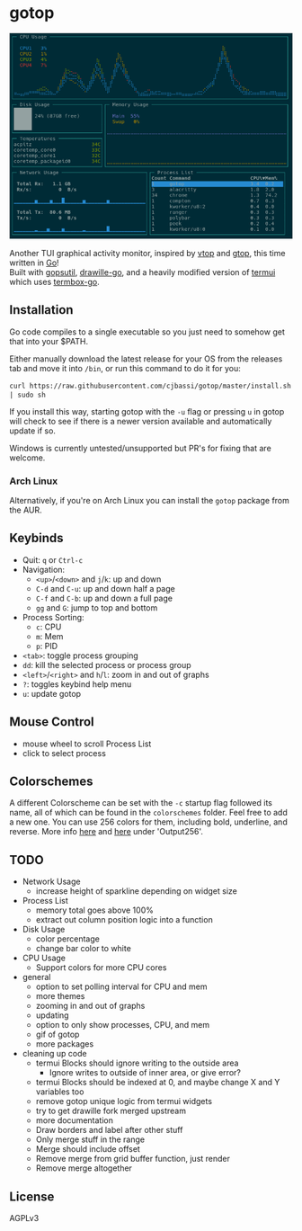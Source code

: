 # gotop

![image](demo.gif)

Another TUI graphical activity monitor, inspired by [vtop](https://github.com/MrRio/vtop) and [gtop](https://github.com/aksakalli/gtop), this time written in [Go](https://golang.org/)!  
Built with [gopsutil](https://github.com/shirou/gopsutil), [drawille-go](https://github.com/exrook/drawille-go), and a heavily modified version of [termui](https://github.com/gizak/termui) which uses [termbox-go](https://github.com/nsf/termbox-go).


## Installation

Go code compiles to a single executable so you just need to somehow get that into your $PATH.

Either manually download the latest release for your OS from the releases tab and move it into `/bin`, or run this command to do it for you:

```
curl https://raw.githubusercontent.com/cjbassi/gotop/master/install.sh | sudo sh
```

If you install this way, starting gotop with the `-u` flag or pressing `u` in gotop will check to see if there is a newer version available and automatically update if so.

Windows is currently untested/unsupported but PR's for fixing that are welcome.


### Arch Linux

Alternatively, if you're on Arch Linux you can install the `gotop` package from the AUR.


## Keybinds

* Quit: `q` or `Ctrl-c`
* Navigation:
    * `<up>`/`<down>` and `j`/`k`: up and down
    * `C-d` and `C-u`: up and down half a page
    * `C-f` and `C-b`: up and down a full page
    * `gg` and `G`: jump to top and bottom
* Process Sorting:
    * `c`: CPU
    * `m`: Mem
    * `p`: PID
* `<tab>`: toggle process grouping
* `dd`: kill the selected process or process group
* `<left>`/`<right>` and `h`/`l`: zoom in and out of graphs
* `?`: toggles keybind help menu
* `u`: update gotop


## Mouse Control

* mouse wheel to scroll Process List
* click to select process


## Colorschemes

A different Colorscheme can be set with the `-c` startup flag followed its name, all of which can be found in the `colorschemes` folder.
Feel free to add a new one. You can use 256 colors for them, including bold, underline, and reverse. More info [here](https://godoc.org/github.com/nsf/termbox-go#Attribute) and [here](https://godoc.org/github.com/nsf/termbox-go#OutputMode) under 'Output256'.


## TODO

* Network Usage
    - increase height of sparkline depending on widget size
* Process List
    - memory total goes above 100%
    - extract out column position logic into a function
* Disk Usage
    - color percentage
    - change bar color to white
* CPU Usage
    - Support colors for more CPU cores
* general
    - option to set polling interval for CPU and mem
    - more themes
    - zooming in and out of graphs
    - updating
    - option to only show processes, CPU, and mem
    - gif of gotop
    - more packages
* cleaning up code
    - termui Blocks should ignore writing to the outside area
        - Ignore writes to outside of inner area, or give error?
    - termui Blocks should be indexed at 0, and maybe change X and Y variables too
    - remove gotop unique logic from termui widgets
    - try to get drawille fork merged upstream
    - more documentation
    - Draw borders and label after other stuff
    - Only merge stuff in the range
    - Merge should include offset
    - Remove merge from grid buffer function, just render
    - Remove merge altogether


## License

AGPLv3
